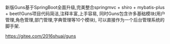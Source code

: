 
新版Guns基于SpringBoot全面升级,完美整合springmvc + shiro + mybatis-plus + 
beetl!Guns项目代码简洁,注释丰富,上手容易,
同时Guns包含许多基础模块(用户管理,角色管理,部门管理,字典管理等10个模块),
可以直接作为一个后台管理系统的脚手架.






https://gitee.com/2016shuai/guns